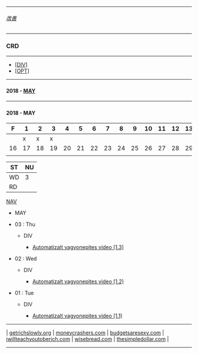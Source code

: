 
---

###### [改善](https://github.com/ttltrk/0C/blob/master/README.MD)

---

### CRD

---

* [[DIV]](https://github.com/ttltrk/ELSE/blob/master/CRD/DIV/DIVS.MD)
* [[OPT]](https://github.com/ttltrk/ELSE/blob/master/CRD/OPT/OPTS.MD)

---

### <h4 id='NAV'>2018 - <a href='#2018_05'>MAY</a> 

---

### <h4 id='2018_05'>2018 - MAY</h4>

|F | 1| 2| 3| 4| 5| 6| 7| 8| 9|10|11|12|13|14|15|
|--|--|--|--|--|--|--|--|--|--|--|--|--|--|--|--|
|  | x| x| x|  |  |  |  |  |  |  |  |  |  |  |  | 
|16|17|18|19|20|21|22|23|24|25|26|27|28|29|30|
|  |  |  |  |  |  |  |  |  |  |  |  |  |  |  |  

|ST|NU|
|--|--|
|WD| 3|
|RD|  |

<a href='#NAV'>NAV</a>

* MAY

* 03 : Thu

  - DIV
  
    - [Automatizalt vagyonepites video (1.3) ](http://osztalekportfolio.com/kurzus/automatizalt_vagyonepites/p/az_elso_lepesek)


* 02 : Wed

  - DIV
  
    - [Automatizalt vagyonepites video (1.2) ](http://osztalekportfolio.com/kurzus/automatizalt_vagyonepites/p/az_elso_lepesek)

* 01 : Tue

  - DIV
  
    - [Automatizalt vagyonepites video (1.1) ](http://osztalekportfolio.com/kurzus/automatizalt_vagyonepites/p/az_elso_lepesek)

---

| [getrichslowly.org](http://www.getrichslowly.org/) |
[moneycrashers.com](https://www.moneycrashers.com/) |
[budgetsaresexy.com](http://www.budgetsaresexy.com/) |
[iwillteachyoutoberich.com](https://www.iwillteachyoutoberich.com/) |
[wisebread.com](http://www.wisebread.com/) |
[thesimpledollar.com](https://www.thesimpledollar.com/) |

---
    

